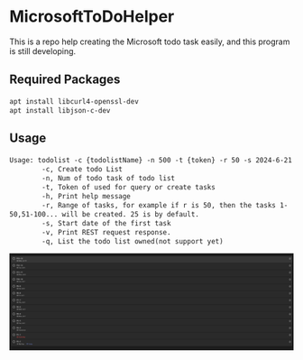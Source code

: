 # MicrosoftToDoHelper
This is a repo help creating the Microsoft todo task easily, and this program is still developing.

## Required Packages
    apt install libcurl4-openssl-dev
    apt install libjson-c-dev

## Usage
    Usage: todolist -c {todolistName} -n 500 -t {token} -r 50 -s 2024-6-21
            -c, Create todo List
            -n, Num of todo task of todo list
            -t, Token of used for query or create tasks
            -h, Print help message
            -r, Range of tasks, for example if r is 50, then the tasks 1-50,51-100... will be created. 25 is by default.
            -s, Start date of the first task
            -v, Print REST request response.
            -q, List the todo list owned(not support yet)

![Screenshot](./Images/Screenshot.png "Screenshot")